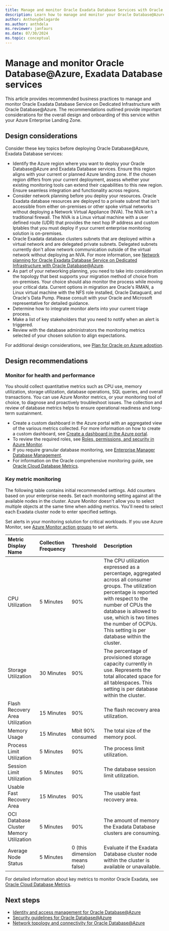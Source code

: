 ```yaml
---
title: Manage and monitor Oracle Exadata Database Services with Oracle Database@Azure
description: Learn how to manage and monitor your Oracle Database@Azure, Exadata Database services.
author: AnthonyDelagarde
ms.author: anthdela
ms.reviewer: janfaurs
ms.date: 07/30/2024
ms.topic: conceptual
---
```


# Manage and monitor Oracle Database@Azure, Exadata Database services

This article provides recommended business practices to manage and monitor Oracle Exadata Database Service on Dedicated Infrastructure with Oracle Database@Azure. The recommendations outlined provide important considerations for the overall design and onboarding of this service within your Azure Enterprise Landing Zone.

## Design considerations

Consider these key topics before deploying Oracle Database@Azure, Exadata Database services:

- Identify the Azure region where you want to deploy your Oracle Database@Azure and Exadata Database services. Ensure this region aligns with your current or planned Azure landing zone. If the chosen region differs from your current deployment, assess whether your existing monitoring tools can extend their capabilities to this new region. Ensure seamless integration and functionality across regions.
- Consider network planning before you deploy your resources. Oracle Exadata database resources are deployed to a private subnet that isn't accessible from either on-premises or other spoke virtual networks without deploying a Network Virtual Appliance (NVA). The NVA isn't a traditional firewall. The NVA is a Linux virtual machine with a user defined route (UDR) that provides the next hop IP address and custom Iptables that you must deploy if your current enterprise monitoring solution is on-premises.
- Oracle Exadata database clusters subnets that are deployed within a virtual network and are delegated private subnets. Delegated subnets currently don't allow network communication outside of the virtual network without deploying an NVA. For more information, see [Network planning for Oracle Exadata Database Service on Dedicated Infrastructure with Oracle Database@Azure](/azure/oracle/oracle-db/oracle-database-network-plan#constraints).
- As part of your networking planning, you need to take into consideration the topology that best supports your migration method of choice from on-premises. Your choice should also monitor the process while moving your critical data. Current options in migration are Oracle's RMAN, a Linux virtual machine with the NFS role installed, Oracle Dataguard, and Oracle's Data Pump. Please consult with your Oracle and Microsoft representative for detailed guidance.
- Determine how to integrate monitor alerts into your current triage process.
- Make a list of key stakeholders that you need to notify when an alert is triggered.
- Review with the database administrators the monitoring metrics selected of your chosen solution to align expectations.

For additional design considerations, see [Plan for Oracle on Azure adoption](/azure/cloud-adoption-framework/scenarios/oracle-iaas/oracle-landing-zone-plan).

## Design recommendations

### Monitor for health and performance

You should collect quantitative metrics such as CPU use, memory utilization, storage utilization, database operations, SQL queries, and overall transactions. You can use Azure Monitor metrics, or your monitoring tool of choice, to diagnose and proactively troubleshoot issues. The collection and review of database metrics helps to ensure operational readiness and long-term sustainment.

- Create a custom dashboard in the Azure portal with an aggregated view of the various metrics collected. For more information on how to create a custom dashboard, see [Create a dashboard in the Azure portal](/azure/azure-portal/azure-portal-dashboards).
- To review the required roles, see [Roles, permissions, and security in Azure Monitor](/azure/azure-monitor/roles-permissions-security).
- If you require granular database monitoring, see [Enterprise Manager Database Management](https://www.oracle.com/database/technologies/manageability.html).
- For information on the Oracle comprehensive monitoring guide, see [Oracle Cloud Database Metrics](https://docs.oracle.com/iaas/database-management/doc/oracle-cloud-database-metrics.html).

### Key metric monitoring

The following table contains initial recommended settings. Add counters based on your enterprise needs. Set each monitoring setting against all the available nodes in the cluster. Azure Monitor doesn't allow you to select multiple objects at the same time when adding metrics. You'll need to select each Exadata cluster node to enter specified settings.

Set alerts in your monitoring solution for critical workloads. If you use Azure Monitor, see [Azure Monitor action groups](/azure/azure-monitor/alerts/action-groups) to set alerts.

|  Metric Display Name                                   |  Collection Frequency                                   | Threshold                    | Description                                  |
| :------------------------------------------------------|:--------------------------------------------------------|:-----------------------------|:---------------------------------------------|
| CPU Utilization                                        | 5 Minutes                                               | 90%                           | The CPU utilization expressed as a percentage, aggregated across all consumer groups. The utilization percentage is reported with respect to the number of CPUs the database is allowed to use, which is two times the number of OCPUs. This setting is per database within the cluster. |
| Storage Utilization                                    | 30 Minutes                                              | 90%                            | The percentage of provisioned storage capacity currently in use. Represents the total allocated space for all tablespaces. This setting is per database within the cluster.|
| Flash Recovery Area Utilization                        | 15 Minutes                                              | 90%                            | The flash recovery area utilization.    |
| Memory Usage                                           | 15 Minutes                                              | Mbit  90% consumed             | The total size of the memory pool.      |
| Process Limit Utilization                              |   5 Minutes                                             | 90%                            | The process limit utilization.          |
| Session Limit Utilization                              |   5 Minutes                                             | 90%                            | The database session limit utilization. |
| Usable Fast Recovery Area                              | 15 Minutes                                              | 90%                            | The usable fast recovery area.          |
| OCI Database Cluster Memory Utilization                | 5 Minutes                                               | 90%                            | The amount of memory the Exadata Database clusters are consuming. |
| Average Node Status                                    | 5 Minutes                                               | 0 (this dimension means false) | Evaluate if the Exadata Database cluster node within the cluster is available or unavailable. |

For detailed information about key metrics to monitor Oracle Exadata, see [Oracle Cloud Database Metrics](https://docs.oracle.com/iaas/database-management/doc/oracle-cloud-database-metrics.html).

## Next steps

- [Identity and access management for Oracle Database@Azure](oracle-iam-odaa.md)
- [Security guidelines for Oracle Database@Azure](oracle-security-overview-odaa.md)
- [Network topology and connectivity for Oracle Database@Azure](oracle-network-topology-odaa.md)

